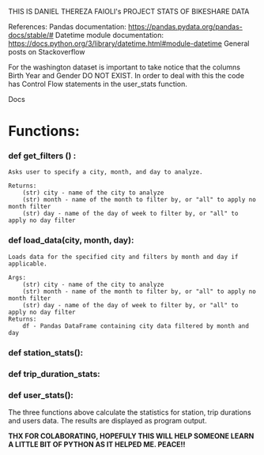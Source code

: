 THIS IS DANIEL THEREZA FAIOLI's PROJECT
STATS OF BIKESHARE DATA

References:
Pandas documentation: https://pandas.pydata.org/pandas-docs/stable/#
Datetime module documentation: https://docs.python.org/3/library/datetime.html#module-datetime
General posts on Stackoverflow

For the washington dataset is important to take notice that the columns Birth Year and Gender DO NOT EXIST.
In order to deal with this the code has Control Flow statements in the user_stats function.

Docs

# Functions:

### def get_filters () :
    Asks user to specify a city, month, and day to analyze.

    Returns:
        (str) city - name of the city to analyze
        (str) month - name of the month to filter by, or "all" to apply no month filter
        (str) day - name of the day of week to filter by, or "all" to apply no day filter


### def load_data(city, month, day):
    Loads data for the specified city and filters by month and day if applicable.

    Args:
        (str) city - name of the city to analyze
        (str) month - name of the month to filter by, or "all" to apply no month filter
        (str) day - name of the day of week to filter by, or "all" to apply no day filter
    Returns:
        df - Pandas DataFrame containing city data filtered by month and day

### def station_stats():
### def trip_duration_stats:
### def user_stats():

The three functions above calculate the statistics for station, trip durations and users data. The results are displayed as program output. 

**THX FOR COLABORATING, HOPEFULY THIS WILL HELP SOMEONE LEARN A LITTLE BIT OF PYTHON AS IT HELPED ME.
PEACE!!**